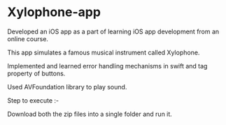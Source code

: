 # Xylophone-app
Developed an iOS app as a part of learning iOS app development from an online course.

This app simulates a famous musical instrument called Xylophone.

Implemented and learned error handling mechanisms in swift and tag property of buttons.

Used AVFoundation library to play sound.

Step to execute :-

Download both the zip files into a single folder and run it.





